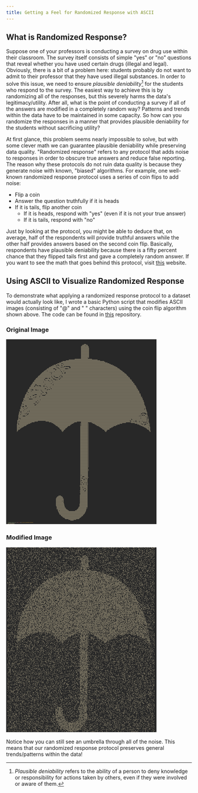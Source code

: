 ```yaml
---
title: Getting a Feel for Randomized Response with ASCII
---
```


## What is Randomized Response?

Suppose one of your professors is conducting a survey on drug use within their classroom. The survey itself consists of simple "yes" or "no" questions that reveal whether you have used certain drugs (illegal and legal). Obviously, there is a bit of a problem here: students probably do not want to admit to their professor that they have used illegal substances. In order to solve this issue, we need to ensure *plausible deniability*[^1] for the students who respond to the survey. The easiest way to achieve this is by randomizing all of the responses, but this severely harms the data's legitimacy/utility. After all, what is the point of conducting a survey if all of the answers are modified in a completely random way? Patterns and trends within the data have to be maintained in some capacity. So how can you randomize the responses in a manner that provides plausible deniability for the students without sacrificing utility?

At first glance, this problem seems nearly impossible to solve, but with some clever math we can guarantee plausible deniability while preserving data quality. "Randomized response" refers to any protocol that adds noise to responses in order to obscure true answers and reduce false reporting. The reason why these protocols do not ruin data quality is because they generate noise with known, "biased" algorithms. For example, one well-known randomized response protocol uses a series of coin flips to add noise:

- Flip a coin
- Answer the question truthfully if it is heads
- If it is tails, flip another coin
    - If it is heads, respond with "yes" (even if it is not your true answer)
    - If it is tails, respond with "no"

Just by looking at the protocol, you might be able to deduce that, on average, half of the respondents will provide truthful answers while the other half provides answers based on the second coin flip. Basically, respondents have plausible deniability because there is a fifty percent chance that they flipped tails first and gave a completely random answer. If you want to see the math that goes behind this protocol, visit [this](https://cscheid.net/writing/data_science/randomized-response/index.html) website.

## Using ASCII to Visualize Randomized Response

To demonstrate what applying a randomized response protocol to a dataset would actually look like, I wrote a basic Python script that modifies ASCII images (consisting of "@" and \" \" characters) using the coin flip algorithm shown above. The code can be found in [this](https://github.com/dhan4043/randomized-response) repository. 

### Original Image

![A Simple Little Umbrella](/images/without-randomization.png)

### Modified Image

![A Noisy Little Umbrella](/images/with-randomization.png)

Notice how you can still see an umbrella through all of the noise. This means that our randomized response protocol preserves general trends/patterns within the data!

[^1]: *Plausible deniability* refers to the ability of a person to deny knowledge or responsibility for actions taken by others, even if they were involved or aware of them.
